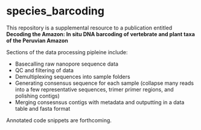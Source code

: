 # species_barcoding

This repository is a supplemental resource to a publication entitled **Decoding the Amazon: In situ DNA barcoding of vertebrate and plant taxa of the Peruvian Amazon**

Sections of the data processing pipleine include:

- Basecalling raw nanopore sequence data
- QC and filtering of data
- Demultiplexing sequences into sample folders
- Generating consensus sequence for each sample (collapse many reads into a few representative sequences, trimer primer regions, and polishing contigs)
- Merging consesnsus contigs with metadata and outputting in a data table and fasta format

Annotated code snippets are forthcoming.
